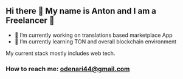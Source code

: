 ## Hi there 👋 My name is Anton and I am a Freelancer 🙂

- 🧮 I’m currently working on translations based marketplace App
- 💠 I’m currently learning TON and overall blockchain environment

My current stack mostly includes web tech.
 
 ### How to reach me: odenari44@gmail.com
  
